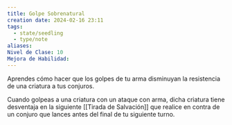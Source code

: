 ```yaml
---
title: Golpe Sobrenatural
creation date: 2024-02-16 23:11
tags:
  - state/seedling
  - type/note
aliases: 
Nivel de Clase: 10
Mejora de Habilidad:
---
```

Aprendes cómo hacer que los golpes de tu arma disminuyan la resistencia de una criatura a tus
conjuros.

Cuando golpeas a una criatura con un ataque con arma, dicha criatura tiene desventaja en la
siguiente [[Tirada de Salvación]] que realice en contra de un conjuro que lances antes del final de tu
siguiente turno.

